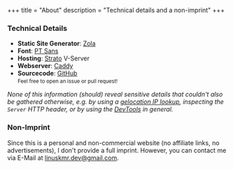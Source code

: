 +++
title = "About"
description = "Technical details and a non-imprint"
+++


### Technical Details

- **Static Site Generator**: [Zola](https://www.getzola.org)
- **Font**: [PT Sans](https://www.paratype.com/fonts/pt/pt-sans)
- **Hosting**: [Strato](https://www.strato.de) V-Server
- **Webserver**: [Caddy](https://caddyserver.com)
- **Sourcecode**: [GitHub](https://github.com/linuskmr/linu.sk "Platform for hosting open source code")  
	<small>Feel free to open an issue or pull request!</small>

*None of this information (should) reveal sensitive details that couldn't also be gathered otherwise, e.g. by using a [gelocation IP lookup](https://www.iplocation.net/ip-lookup), inspecting the `Server` HTTP header, or by using the [DevTools](https://developer.mozilla.org/en-US/docs/Learn/Common_questions/Tools_and_setup/What_are_browser_developer_tools) in general.*


###  Non-Imprint

Since this is a personal and non-commercial website (no affiliate links, no advertisements), I don't provide a full imprint. However, you can contact me via E-Mail at [linuskmr.dev@gmail.com](mailto:linuskmr.dev@gmail.com).